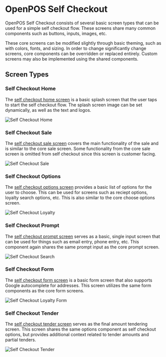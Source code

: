 # OpenPOS Self Checkout

OpenPOS Self Checkout consists of several basic screen types that can be used for a simple self checkout flow. These screens share many common components such as buttons, inputs, images, etc.

These core screens can be modified slightly through basic theming, such as with colors, fonts, and sizing. In order to change significantly change screens, core components can be overridden or replaced entirely. Custom screens may also be implemented using the shared components.

## Screen Types

### Self Checkout Home

The [self checkout home screen](self-checkout-home.md) is a basic splash screen that the user taps to start the self checkout flow.  The splash screen image can be set dynamically, as well as the text and logos.

![Self Checkout Home](assets/self-checkout-home.png)

### Self Checkout Sale

The [self checkout sale screen](self-checkout-sale.md) covers the main functionality of the sale and is similar to the core sale screen. Some functionality from the core sale screen is omitted from self checkout since this screen is customer facing.

![Self Checkout Sale](assets/self-checkout-sale.png)

### Self Checkout Options

The [self checkout options screen](self-checkout-options.md) provides a basic list of options for the user to choose.  This can be used for screens such as reciept options, loyalty search options, etc.  This is also similar to the core choose options screen.

![Self Checkout Loyalty](assets/self-checkout-loyalty.png)

### Self Checkout Prompt

The [self checkout prompt screen](self-checkout-prompt.md) serves as a basic, single input screen that can be used for things such as email entry, phone entry, etc. This component again shares the same prompt input as the core prompt screen.

![Self Checkout Search](assets/self-checkout-loyalty-search.png)

### Self Checkout Form

The [self checkout form screen](self-checkout-form.md) is a basic form screen that also supports Google autocomplete for addresses. This screen utilizes the same form components as the core form screens.

![Self Checkout Loyalty Form](assets/self-checkout-loyalty-form.png)

### Self Checkout Tender

The [self checkout tender screen](self-checkout-tender.md) serves as the final amount tendering screen. This screen shares the same options component as self checkout options, but provides additional context related to tender amounts and partial tenders.

![Self Checkout Tender](assets/self-checkout-tender-options.png)
